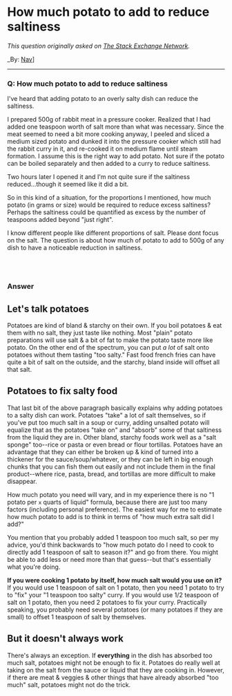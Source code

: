﻿# How much potato to add to reduce saltiness

_This question originally asked on [The Stack Exchange Network](https://cooking.stackexchange.com/q/119575)._

_By: [Nav](https://cooking.stackexchange.com/u/7812)]
<br><hr>
### Q: How much potato to add to reduce saltiness
<p>I've heard that adding potato to an overly salty dish can reduce the saltiness.</p>
<p>I prepared 500g of rabbit meat in a pressure cooker. Realized that I had added one teaspoon worth of salt more than what was necessary. Since the meat seemed to need a bit more cooking anyway, I peeled and sliced a medium sized potato and dunked it into the pressure cooker which still had the rabbit curry in it, and re-cooked it on medium flame until steam formation.  I assume this is the right way to add potato. Not sure if the potato can be boiled separately and then added to a curry to reduce saltiness.</p>
<p>Two hours later I opened it and I'm not quite sure if the saltiness reduced...though it seemed like it did a bit.</p>
<p>So in this kind of a situation, for the proportions I mentioned, how much potato (in grams or size) would be required to reduce excess saltiness? Perhaps the saltiness could be quantified as excess by the number of teaspoons added beyond &quot;just right&quot;.</p>
<p>I know different people like different proportions of salt. Please dont focus on the salt. The question is about how much of potato to add to 500g of any dish to have a noticeable reduction in saltiness.</p>

<br><br>
### Answer 
<h2>Let's talk potatoes</h2>
<p>Potatoes are kind of bland &amp; starchy on their own. If you boil potatoes &amp; eat them with no salt, they just taste like nothing. Most &quot;plain&quot; potato preparations will use salt &amp; a bit of fat to make the potato taste more like potato. On the other end of the spectrum, you can put <em>a lot</em> of salt onto potatoes without them tasting &quot;too salty.&quot; Fast food french fries can have quite a bit of salt on the outside, and the starchy, bland inside will offset all that salt.</p>
<h2>Potatoes to fix salty food</h2>
<p>That last bit of the above paragraph basically explains why adding potatoes to a salty dish can work. Potatoes &quot;take&quot; a lot of salt themselves, so if you've put too much salt in a soup or curry, adding unsalted potato will equalize that as the potatoes &quot;take on&quot; and &quot;absorb&quot; some of that saltiness from the liquid they are in. Other bland, starchy foods work well as a &quot;salt sponge&quot; too--rice or pasta or even bread or flour tortillas. Potatoes have an advantage that they can either be broken up &amp; kind of turned into a thickener for the sauce/soup/whatever, or they can be left in big enough chunks that you can fish them out easily and not include them in the final product--where rice, pasta, bread, and tortillas are more difficult to make disappear.</p>
<p>How much potato you need will vary, and in my experience there is no &quot;1 potato per <code>x</code> quarts of liquid&quot; formula, because there are just too many factors (including personal preference). The easiest way for me to estimate how much potato to add is to think in terms of &quot;how much extra salt did I add?&quot;</p>
<p>You mention that you probably added 1 teaspoon too much salt, so per my advice, you'd think backwards to &quot;how much potato do I need to cook to directly add 1 teaspoon of salt to season it?&quot; and go from there. You might be able to add less or need more than that guess--but that's essentially what you're doing.</p>
<p><strong>If you were cooking 1 potato by itself, how much salt would you use on it?</strong> If you would use 1 teaspoon of salt on 1 potato, then you need 1 potato to try to &quot;fix&quot; your &quot;1 teaspoon too salty&quot; curry. If you would use 1/2 teaspoon of salt on 1 potato, then you need 2 potatoes to fix your curry. Practically speaking, you probably need several potatoes (or many potatoes if they are small) to offset 1 teaspoon of salt by themselves.</p>
<h2>But it doesn't always work</h2>
<p>There's always an exception. If <strong>everything</strong> in the dish has absorbed too much salt, potatoes might not be enough to fix it. Potatoes do really well at taking on the salt from the sauce or liquid that they are cooking in. However, if there are meat &amp; veggies &amp; other things that have already absorbed &quot;too much&quot; salt, potatoes might not do the trick.</p>

